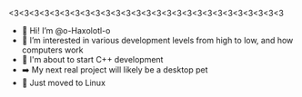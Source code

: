 <3<3<3<3<3<3<3<3<3<3<3<3<3<3<3<3<3<3<3<3<3<3<3<3<3<3<3
- 👋 Hi! I’m @o-Haxolotl-o
- 🩷 I’m interested in various development levels from high to low, and how computers work
- 🌱 I'm about to start C++ development
- ➡️ My next real project will likely be a desktop pet
- 🐧 Just moved to Linux
